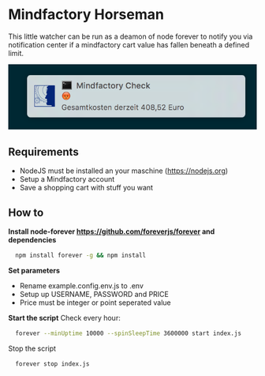 # Mindfactory Horseman
This little watcher can be run as a deamon of node forever to notify you via notification center if a mindfactory cart value has fallen beneath a defined limit.

![Example](https://github.com/ChristopherNeuwirth/mindfactory-cart-checker/blob/master/example.notification.png)

## Requirements

- NodeJS must be installed an your maschine (https://nodejs.org)
- Setup a Mindfactory account
- Save a shopping cart with stuff you want

## How to
**Install node-forever https://github.com/foreverjs/forever and dependencies**

``` bash
  npm install forever -g && npm install
```

**Set parameters**
- Rename example.config.env.js to .env
- Setup up USERNAME, PASSWORD and PRICE
- Price must be integer or point seperated value

**Start the script**
Check every hour:
``` bash
  forever --minUptime 10000 --spinSleepTime 3600000 start index.js
```

Stop the script
``` bash
  forever stop index.js
```
